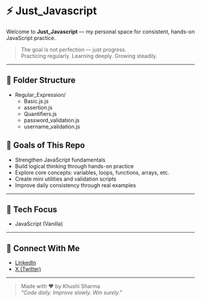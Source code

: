 # ⚡ Just_Javascript

Welcome to **Just_Javascript** — my personal space for consistent, hands-on JavaScript practice.

> The goal is not perfection — just progress.  
> Practicing regularly. Learning deeply. Growing steadily.

---

## 📁 Folder Structure
- Regular_Expression/
  - Basic.js.js
  - assertion.js
  - Quantifiers.js
  - password_validation.js
  - username_validation.js


## 🎯 Goals of This Repo

- Strengthen JavaScript fundamentals  
- Build logical thinking through hands-on practice  
- Explore core concepts: variables, loops, functions, arrays, etc.  
- Create mini utilities and validation scripts  
- Improve daily consistency through real examples  

---

## 🚀 Tech Focus

- JavaScript (Vanilla)  
---

## 🤝 Connect With Me

-  [LinkedIn](https://www.linkedin.com/in/khushi-techie/)  
- [X (Twitter)](https://x.com/sharma_khushi2)

---

> Made with ❤️ by Khushi Sharma  
> _"Code daily. Improve slowly. Win surely."_
